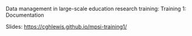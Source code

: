 Data management in large-scale education research training: Training 1: Documentation

Slides: https://cghlewis.github.io/mpsi-training1/
